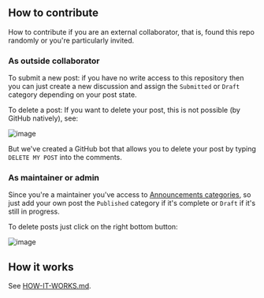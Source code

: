 ## How to contribute

How to contribute if you are an external collaborator, that is, found this repo randomly or you're particularly invited.

### As outside collaborator

To submit a new post: if you have no write access to this repository then you can just create a new discussion and assign the `Submitted` or `Draft` category depending on your post state.

To delete a post: If you want to delete your post, this is not possible (by GitHub natively), see:

![image](https://user-images.githubusercontent.com/51419598/197005659-0113d5b1-3bd2-4a71-9cd9-4d9f4379a7fe.png)

But we've created a GitHub bot that allows you to delete your post by typing `DELETE MY POST` into the comments.

### As maintainer or admin

Since you're a maintainer you've access to [Announcements categories](https://github.blog/changelog/2021-05-18-github-discussions-labels-and-announcements-category-format/), so just add your own post the `Published` category if it's complete or `Draft` if it's still in progress.

To delete posts just click on the right bottom button:

![image](https://user-images.githubusercontent.com/51419598/197010505-83b87586-6f31-4076-a330-f4d99f3d1f5f.png)

## How it works

See [HOW-IT-WORKS.md](/HOW-IT-WORKS.md).
